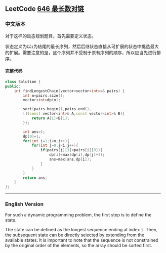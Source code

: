 ## LeetCode [646 最长数对链](https://leetcode.cn/problems/maximum-length-of-pair-chain/description/)
### 中文版本
对于这样的动态规划题目，首先需要定义状态。

状态定义为以`i`为结尾的最长序列，然后后继状态直接从可扩展的状态中挑选最大的扩展。需要注意的是，这个序列并不受制于原有序列的顺序，所以应当先进行排序。


#### 完整代码
```cpp
class Solution {
public:
    int findLongestChain(vector<vector<int>>& pairs) {
        int n=pairs.size();
        vector<int>dp(n);

        sort(pairs.begin(),pairs.end(),
        [](const vector<int>& A,const vector<int>& B){
            return A[1]<B[1];
        });

        int ans=1;
        dp[0]=1;
        for(int i=1;i<n;i++){
            for(int j=0;j<i;j++){
                if(pairs[j][1]<pairs[i][0]){
                    dp[i]=max(dp[i],dp[j]+1);
                    ans=max(ans,dp[i]);
                }
            }
        }
        return ans;
    }
};
```
---
### English Version
For such a dynamic programming problem, the first step is to define the state.

The state can be defined as the longest sequence ending at index `i`. Then, the subsequent state can be directly selected by extending from the available states. It is important to note that the sequence is not constrained by the original order of the elements, so the array should be sorted first.
